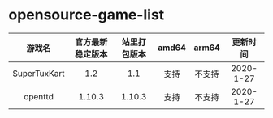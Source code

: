 # opensource-game-list

| 游戏名 | 官方最新稳定版本 | 站里打包版本 | amd64 | arm64 | 更新时间 |
| :---: | :-----------: | :--------: | :---: | :----: | :----: |
| SuperTuxKart | 1.2    | 1.1        |  支持  | 不支持 | 2020-1-27 |
| openttd | 1.10.3      |  1.10.3    |  支持  | 不支持 | 2020-1-27 |

